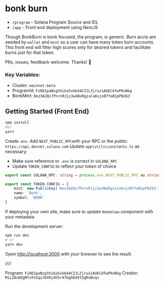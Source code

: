 # bonk burn

- `/program` - Solana Program Source and IDL
- `/app` - Front end deployment using NextJS

Though BonkBurn is bonk focused, the program, is generic. Burn accts are seeded by `wallet` and `mint` so a user can have many token burn accounts. This front end will filter high scores only for desired tokens and facilitate burns just for that token. 

PRs, issues, feedback welcome. Thanks! 🙏

### Key Variables: 
- Cluster: `mainnet-beta`
- ProgramId: `FiRESpaNzgYUiba5vkb44CZJLZjrux1AUECdfwPRsNkg`
- BonkMint: `DezXAZ8z7PnrnRJjz3wXBoRgixCa6xjnB7YaB1pPB263` 


## Getting Started (Front End)

```bash
npm install
#or
yarn
```

Create`.env`. 
Add `NEXT_PUBLIC_RPC`with your RPC or the public: `https://api.devnet.solana.com` 
Update `app\utils\constants.ts` as necessary:
- Make sure reference to `.env` is correct in `SOLANA_RPC`
- Update `TOKEN_CONFIG` to reflect your token of choice

```typescript
export const SOLANA_RPC: string = process.env.NEXT_PUBLIC_RPC as string;

export const TOKEN_CONFIG = {
    mint: new PublicKey('DezXAZ8z7PnrnRJjz3wXBoRgixCa6xjnB7YaB1pPB263'),
    name: 'Bonk',
    symbol: 'BONK'
}
```
If deploying your own site, make sure to update `HomeView` component with your metadata 

Run the development server:

```bash
npm run dev
# or
yarn dev
```

Open [http://localhost:3000](http://localhost:3000) with your browser to see the result.

////

Program: `FiRESpaNzgYUiba5vkb44CZJLZjrux1AUECdfwPRsNkg`
Creator: `MiLZAcWZgMYvFnZqzJ6XRj4h5r47bgX64Vt5gRnBvqv`